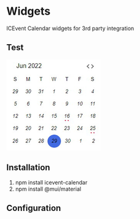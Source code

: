 # Widgets
ICEvent Calendar widgets for 3rd party integration

## Test
![HomeView](./test/topView.jpg)

## Installation
1. npm install icevent-calendar
2. npm install @mui/material

## Configuration



